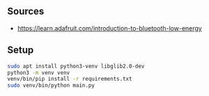 ## Sources

- https://learn.adafruit.com/introduction-to-bluetooth-low-energy


## Setup

```bash
sudo apt install python3-venv libglib2.0-dev
python3 -m venv venv
venv/bin/pip install -r requirements.txt
sudo venv/bin/python main.py
```